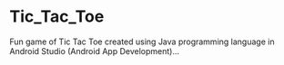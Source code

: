# Tic_Tac_Toe
Fun game of Tic Tac Toe created using Java programming language in Android Studio (Android App Development)...
